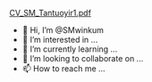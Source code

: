 [CV_SM_Tantuoyir1.pdf](https://github.com/SMwinkum/SMwinkum/files/11691795/CV_SM_Tantuoyir1.pdf)
- 👋 Hi, I’m @SMwinkum
- 👀 I’m interested in ...
- 🌱 I’m currently learning ...
- 💞️ I’m looking to collaborate on ...
- 📫 How to reach me ...

<!---
SMwinkum/SMwinkum is a ✨ special ✨ repository because its `README.md` (this file) appears on your GitHub profile.
You can click the Preview link to take a look at your changes.
--->

